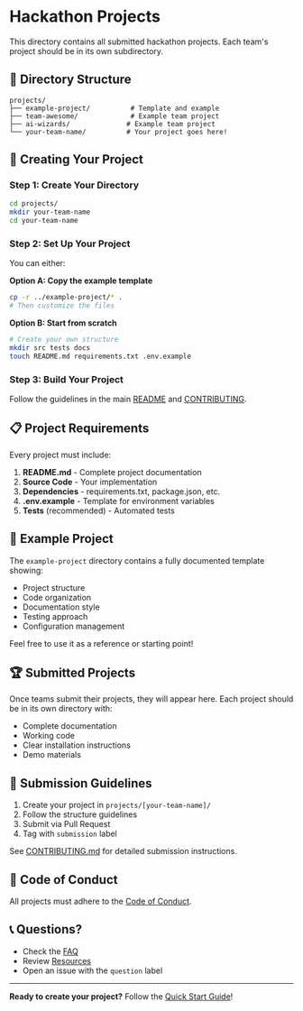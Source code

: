 # Hackathon Projects

This directory contains all submitted hackathon projects. Each team's project should be in its own subdirectory.

## 📁 Directory Structure

```
projects/
├── example-project/          # Template and example
├── team-awesome/             # Example team project
├── ai-wizards/              # Example team project
└── your-team-name/          # Your project goes here!
```

## 🚀 Creating Your Project

### Step 1: Create Your Directory

```bash
cd projects/
mkdir your-team-name
cd your-team-name
```

### Step 2: Set Up Your Project

You can either:

**Option A: Copy the example template**
```bash
cp -r ../example-project/* .
# Then customize the files
```

**Option B: Start from scratch**
```bash
# Create your own structure
mkdir src tests docs
touch README.md requirements.txt .env.example
```

### Step 3: Build Your Project

Follow the guidelines in the main [README](../README.md) and [CONTRIBUTING](../CONTRIBUTING.md).

## 📋 Project Requirements

Every project must include:

1. **README.md** - Complete project documentation
2. **Source Code** - Your implementation
3. **Dependencies** - requirements.txt, package.json, etc.
4. **.env.example** - Template for environment variables
5. **Tests** (recommended) - Automated tests

## 🎯 Example Project

The `example-project` directory contains a fully documented template showing:

- Project structure
- Code organization
- Documentation style
- Testing approach
- Configuration management

Feel free to use it as a reference or starting point!

## 🏆 Submitted Projects

Once teams submit their projects, they will appear here. Each project should be in its own directory with:

- Complete documentation
- Working code
- Clear installation instructions
- Demo materials

## 📝 Submission Guidelines

1. Create your project in `projects/[your-team-name]/`
2. Follow the structure guidelines
3. Submit via Pull Request
4. Tag with `submission` label

See [CONTRIBUTING.md](../CONTRIBUTING.md) for detailed submission instructions.

## 🤝 Code of Conduct

All projects must adhere to the [Code of Conduct](../CODE_OF_CONDUCT.md).

## 📞 Questions?

- Check the [FAQ](../docs/FAQ.md)
- Review [Resources](../docs/RESOURCES.md)
- Open an issue with the `question` label

---

**Ready to create your project?** Follow the [Quick Start Guide](../docs/QUICK_START.md)!
